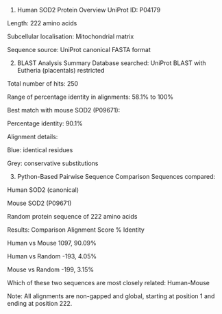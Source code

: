 1. Human SOD2 Protein Overview
UniProt ID: P04179

Length: 222 amino acids

Subcellular localisation: Mitochondrial matrix

Sequence source: UniProt canonical FASTA format

2. BLAST Analysis Summary
Database searched: UniProt BLAST with Eutheria (placentals) restricted

Total number of hits: 250

Range of percentage identity in alignments: 58.1% to 100%

Best match with mouse SOD2 (P09671):

Percentage identity: 90.1%

Alignment details:

Blue: identical residues

Grey: conservative substitutions

3. Python-Based Pairwise Sequence Comparison
Sequences compared:

Human SOD2 (canonical)

Mouse SOD2 (P09671)

Random protein sequence of 222 amino acids

Results:
Comparison	Alignment Score	% Identity

Human vs Mouse	1097, 90.09%

Human vs Random	-193, 4.05%

Mouse vs Random	-199, 3.15%

Which of these two sequences are most closely related:
Human-Mouse

Note: All alignments are non-gapped and global, starting at position 1 and ending at position 222.